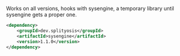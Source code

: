 Works on all versions, hooks with sysengine, a temporary library until sysengine gets a proper one.

```xml
<dependency>
    <groupId>dev.splityosis</groupId>
    <artifactId>sysengine</artifactId>
    <version>1.1.0</version>
</dependency>
```